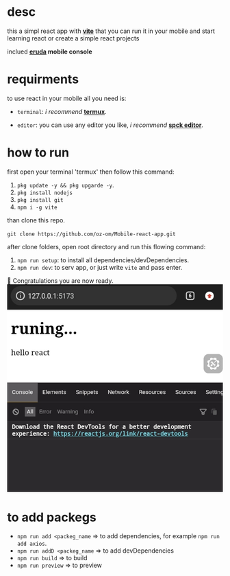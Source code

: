 # **desc**
this a simpl react app with [**vite**](https://vitejs.dev/) that you can run it in your mobile and start learning react or create a simple react projects

inclued **[eruda](https://eruda.liriliri.io/) mobile console**

# **requirments** 
to use react in your mobile all you need is:

- `terminal`:  _i recommend_ [**termux**](https://play.google.com/store/apps/details?id=com.termux).

- `editor`: you can use any editor you like, _i recommend_ [**spck editor**](https://play.google.com/store/apps/details?id=io.spck).

# **how to run**

first open your terminal 'termux' then follow this command:
1. `pkg update -y && pkg upgarde -y`.
2. `pkg install nodejs`
3. `pkg install git`
4. `npm i -g vite`

than clone this repo.

`git clone https://github.com/oz-om/Mobile-react-app.git`

after clone folders, open root directory and run this flowing command:

1. `npm run setup`: to install all dependencies/devDependencies.
2. `npm run dev`: to serv app, or just write `vite` and pass enter.

:rocket: Congratulations you are now ready.
![result](./src/assets/result.jpg)

# **to add packegs**

- `npm run add <packeg_name` => to add dependencies, for example `npm run add axios`.
- `npm run addD <packeg_name` => to add devDependencies
- `npm run build` => to build
- `npm run preview` => to preview
